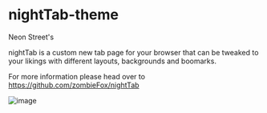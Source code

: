 # nightTab-theme
Neon Street's 

nightTab is a custom new tab page for your browser that can be tweaked to your likings with different layouts, backgrounds and boomarks.

For more information please head over to https://github.com/zombieFox/nightTab

![image](https://user-images.githubusercontent.com/92844246/170659447-feeff22c-7ea1-41a6-a0e9-62f625e8697b.png)
